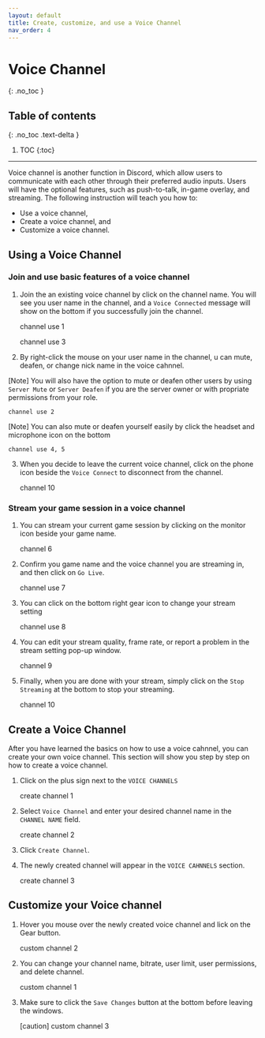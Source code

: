 ```yaml
---
layout: default
title: Create, customize, and use a Voice Channel
nav_order: 4
---
```


# Voice Channel
{: .no_toc }

## Table of contents
{: .no_toc .text-delta }

1. TOC
{:toc}

---
Voice channel is another function in Discord, which allow users to communicate with each other through their preferred audio inputs. Users will have the optional features, such as push-to-talk, in-game overlay, and streaming. The following instruction will teach you how to:

- Use a voice channel,
- Create a voice channel, and
- Customize a voice channel.

## Using a Voice Channel

### Join and use basic features of a voice channel

1. Join the an existing voice channel by click on the channel name. You will see you user name in the channel, and a `Voice Connected` message will show on the bottom if you successfully join the channel.

    channel use 1

    channel use 3

2. By right-click the mouse on your user name in the channel, u can mute, deafen, or change nick name in the voice cahnnel. 

[Note] You will also have the option to mute or deafen other users by using `Server Mute` or `Server Deafen` if you are the server owner or with propriate permissions from your role.

    channel use 2

[Note] You can also mute or deafen yourself easily by click the headset and microphone icon on the bottom

    channel use 4, 5

3. When you decide to leave the current voice channel, click on the phone icon beside the `Voice Connect` to disconnect from the channel.

    channel 10

### Stream your game session in a voice channel

1. You can stream your current game session by clicking on the monitor icon beside your game name.

    channel 6

2. Confirm you game name and the voice channel you are streaming in, and then click on `Go Live`.

    channel use 7

3. You can click on the bottom right gear icon to change your stream setting
    
    channel use 8

4. You can edit your stream quality, frame rate, or report a problem in the stream setting pop-up window.

    channel 9

5. Finally, when you are done with your stream, simply click on the `Stop Streaming` at the bottom to stop your streaming.

    channel 10



## Create a Voice Channel

After you have learned the basics on how to use a voice cahnnel, you can create your own voice channel. This section will show you step by step on how to create a voice channel.

1. Click on the plus sign next to the `VOICE CHANNELS`

    create channel 1

2. Select `Voice Channel` and enter your desired channel name in the `CHANNEL NAME` field.

    create channel 2

3. Click `Create Channel`.

4. The newly created channel will appear in the `VOICE CAHNNELS` section.

    create channel 3

## Customize your Voice channel

1. Hover you mouse over the newly created voice channel and lick on the Gear button.

    custom channel 2

2. You can change your channel name, bitrate,  user limit, user permissions, and delete channel.

    custom channel 1

3. Make sure to click the `Save Changes` button at the bottom before leaving the windows.

    [caution] custom channel 3
